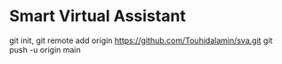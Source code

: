 # Smart Virtual Assistant
git init,
git remote add origin https://github.com/Touhidalamin/sva.git
git push -u origin main